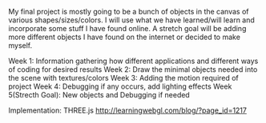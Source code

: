 My final project is mostly going to be a bunch of objects in the canvas of various shapes/sizes/colors.
I will use what we have learned/will learn and incorporate some stuff I have found online.
A stretch goal will be adding more different objects I have found on the internet or decided to make myself.

Week 1: Information gathering how different applications and different ways of coding for desired results
Week 2: Draw the minimal objects needed into the scene with textures/colors
Week 3: Adding the motion required of project
Week 4: Debugging if any occurs, add lighting effects
Week 5(Strecth Goal): New objects and Debugging if needed

Implementation:
  THREE.js
  http://learningwebgl.com/blog/?page_id=1217
